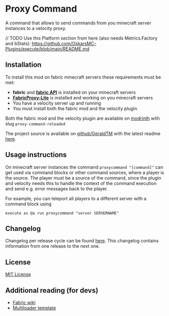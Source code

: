 # Proxy Command

A command that allows to send commands from you minecraft server instances to a velocity proxy.

// TODO Use this Platform section from here (also needs Metrics.Factory and bStats):
https://github.com/OskarsMC-Plugins/execute/blob/main/README.md


## Installation

To install this mod on fabric minecraft servers these requirements must be met:
* **fabric** and **[fabric API](https://modrinth.com/mod/fabric-api)** is installed on your minecraft servers
* **[FabricProxy-Lite](https://modrinth.com/mod/fabricproxy-lite)** is installed and working on you minecraft servers
* You have a velocity server up and running
* You must install both the fabric mod and the velocity plugin

Both the fabric mod and the velocity plugin are available on [modrinth](https://modrinth.com/mod/proxy-command-reloaded) with slug `proxy-command-reloaded`

The project source is available on [github/GeraldTM](https://github.com/GeraldTM/MCProxyCommand) with the latest
readme [here](https://github.com/GeraldTM/MCProxyCommand/blob/master/README.md).


## Usage instructions

On minecraft server instances the command `proxycommand "[command]"` can get used via command blocks or other
command sources, where a player is the source. The player must be a source of the command, since the plugin and
velocity needs this to handle the context of the command execution and send e.g. error messages back to
the player.

For example, you can teleport all players to a different server with a command block using
```
execute as @a run proxycommand "server SERVERNAME"
```




## Changelog

Changelog per release cycle can be found [here](https://github.com/GeraldTM/MCProxyCommand/blob/master/CHANGELOG.md).
This changelog contains information from one release to the next one.


## License

[MIT License](https://github.com/GeraldTM/MCProxyCommand/blob/master/LICENSE)


## Additional reading (for devs)

* [Fabric wiki](https://fabricmc.net/wiki/start)
* [Multiloader template](https://github.com/jaredlll08/MultiLoader-Template)

